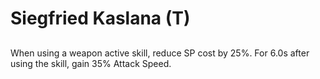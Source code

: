 # Siegfried Kaslana (T)

## 

When using a weapon active skill, reduce SP cost by 25%. For 6.0s after using the skill, gain 35% Attack Speed.